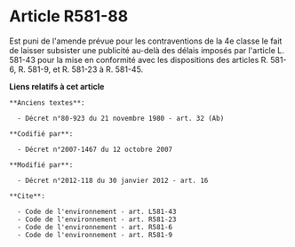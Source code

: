 # Article R581-88

Est puni de l'amende prévue pour les contraventions de la 4e classe le fait de laisser subsister une publicité au-delà des
délais imposés par l'article L. 581-43 pour la mise en conformité avec les dispositions des articles R. 581-6, R. 581-9, et
R. 581-23 à R. 581-45.

**Liens relatifs à cet article**

	**Anciens textes**:

	  - Décret n°80-923 du 21 novembre 1980 - art. 32 (Ab)

	**Codifié par**:

	  - Décret n°2007-1467 du 12 octobre 2007

	**Modifié par**:

	  - Décret n°2012-118 du 30 janvier 2012 - art. 16

	**Cite**:

	  - Code de l'environnement - art. L581-43
	  - Code de l'environnement - art. R581-23
	  - Code de l'environnement - art. R581-6
	  - Code de l'environnement - art. R581-9
